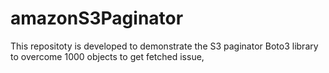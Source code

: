 # amazonS3Paginator
This repositoty is developed to demonstrate the S3 paginator Boto3 library to overcome 1000 objects to get fetched issue,
